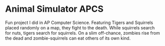 # Animal Simulator APCS
Fun project I did in AP Computer Science. Featuring Tigers and Squirrels placed randomly on a map, they fight to the death. While squirrels search for nuts, tigers search for squirrels. On a slim off-chance, zombies rise from the dead and zombie-squirrels can eat others of its own kind.
